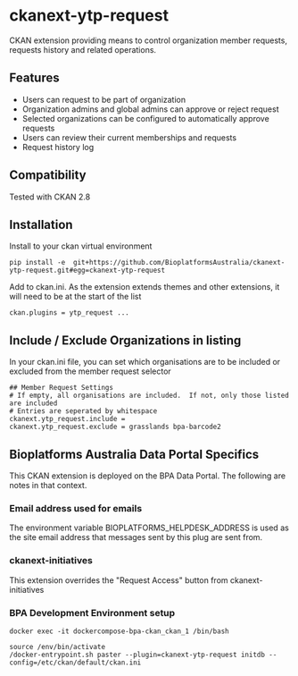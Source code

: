 ckanext-ytp-request
===================

CKAN extension providing means to control organization member requests, requests history and related operations.

Features
--------

- Users can request to be part of organization
- Organization admins and global admins can approve or reject request
- Selected organizations can be configured to automatically approve requests
- Users can review their current memberships and requests
- Request history log

## Compatibility

Tested with CKAN 2.8

## Installation

Install to your ckan virtual environment

```
pip install -e  git+https://github.com/BioplatformsAustralia/ckanext-ytp-request.git#egg=ckanext-ytp-request
```

Add to ckan.ini.  As the extension extends themes and other extensions, it will need to be
at the start of the list

```
ckan.plugins = ytp_request ...
```

## Include / Exclude Organizations in listing

In your ckan.ini file, you can set which organisations are to be included or excluded from the
member request selector

```
## Member Request Settings
# If empty, all organisations are included.  If not, only those listed are included
# Entries are seperated by whitespace
ckanext.ytp_request.include =
ckanext.ytp_request.exclude = grasslands bpa-barcode2
```

## Bioplatforms Australia Data Portal Specifics

This CKAN extension is deployed on the BPA Data Portal.  The following are notes in that context.

### Email address used for emails

The environment variable BIOPLATFORMS_HELPDESK_ADDRESS is used as the site email address that 
messages sent by this plug are sent from.

### ckanext-initiatives

This extension overrides the "Request Access" button from ckanext-initiatives

### BPA Development Environment setup

```
docker exec -it dockercompose-bpa-ckan_ckan_1 /bin/bash
```

```
source /env/bin/activate
/docker-entrypoint.sh paster --plugin=ckanext-ytp-request initdb --config=/etc/ckan/default/ckan.ini
```

